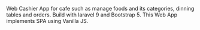 Web Cashier App for cafe such as manage foods and its categories, dinning tables and orders.
Build with laravel 9 and Bootstrap 5. This Web App implements SPA using Vanilla JS.
